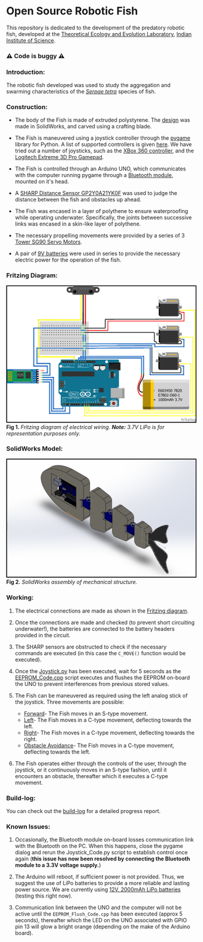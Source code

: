 # Open Source Robotic Fish

This repository is dedicated to the development of the predatory robotic fish, developed at the [Theoretical Ecology and Evolution Laboratory](https://teelabiisc.wordpress.com/ "TEE-Lab, IISc"), [Indian Institute of Science](https://www.iisc.ac.in "Indian Institute of Science, Bengaluru").

### :warning: Code is buggy :warning:

### Introduction:
The robotic fish developed was used to study the aggregation and swarming characteristics of the <em><a title="Serpae tetra" href="https://en.wikipedia.org/wiki/Serpae_tetra" target="_blank">Serpae tetra</a></em> species of fish.

### Construction:
 - The body of the Fish is made of extruded polystyrene. The [design](https://github.com/SarthakJShetty/fish/tree/master/Design_Files/Mechanical_Design/Fish_Design/ "Mechanical Designs") was made in SolidWorks, and carved using a crafting blade.

 - The Fish is maneuvered using a joystick controller through the [pygame](Pygame.org "pygame") library for Python. A list of supported controllers is given [here](https://www.pygame.org/docs/ref/joystick.html "pygame"). We have tried out a number of joysticks, such as the [XBox 360 controller](https://www.amazon.com/Xbox-360-Wireless-Controller-Packaging-Black/dp/B073WJCQGT/ref=sr_1_4?ie=UTF8&qid=1530160595&sr=8-4&keywords=xbox+360+controller "XBox 360 controller"), and the [Logitech Extreme 3D Pro Gamepad](https://www.amazon.com/Extreme-3D-Pro-Joystick-Windows/dp/B00009OY9U/ref=sr_1_1?s=videogames&ie=UTF8&qid=1530160648&sr=1-1&keywords=logitech+extreme+pro "Logitech Extreme 3D Pro").

 - The Fish is controlled through an Arduino UNO, which communicates with the computer running pygame through a [Bluetooth module](https://www.amazon.com/HiLetgo%C2%AE-Wireless-Bluetooth-Transceiver-Arduino/dp/B071YJG8DR/ref=sr_1_1_sspa?ie=UTF8&qid=1530698951&sr=8-1-spons&keywords=hc05&psc=1 "HC-05 Bluetooth Module"), mounted on it's head.

 - A [SHARP Distance Sensor GP2Y0A21YK0F](https://www.pololu.com/category/79/sharp-distance-sensors "Sharp Distance Sensor") was used to judge the distance between the fish and obstacles up ahead.

 - The Fish was encased in a layer of polythene to ensure waterproofing while operating underwater. Specifically, the joints between successive links was encased in a skin-like layer of polythene.

 - The necessary propelling movements were provided by a series of 3 [Tower SG90 Servo Motors](https://servodatabase.com/servo/towerpro/sg90 "Tower S690 Servo Motors").

 - A pair of [9V batteries](https://www.amazon.com/AmazonBasics-Everyday-Alkaline-Batteries-8-Pack/dp/B00MH4QM1S "9V Batteries") were used in series to provide the necessary electric power for the operation of the fish.

### Fritzing Diagram:
<img style="border: 2px solid black" src="https://raw.githubusercontent.com/SarthakJShetty/Fish/master/Design_Files/Electrical_Design/Circuit_Design/Fish_Circuitry.png" alt="Fritzing Diagram">
<figcaption><strong>Fig 1.</strong><em> Fritzing diagram of electrical wiring.</em>
<em><strong>Note:</strong> 3.7V LiPo is for representation purposes only.</em></figcaption>

### SolidWorks Model:
<img style="border:2px solid black;" src="https://raw.githubusercontent.com/SarthakJShetty/Fish/master/Design_Files/Mechanical_Design/Fish_Design/Fish_Assembly.png" alt="SolidWorks Model">
<figcaption><strong>Fig 2.</strong><em> SolidWorks assembly of mechanical structure.</em></figcaption>


### Working:
 1. The electrical connections are made as shown in the <a title="Fritzing Diagram" href="https://github.com/SarthakJShetty/Fish/master/Design_Files/Electrical_Design/Circuit_Design/Fish_Circuitry.png" alt="Fritzing Diagram">Fritzing diagram</a>.

 2. Once the connections are made and checked (to prevent short circuiting underwater!), the batteries are connected to the battery headers provided in the circuit.

 3. The SHARP sensors are obstructed to check if the necessary commands are executed (in this case the ```C_MOVE()``` function would be executed).

 4. Once the [Joystick.py](https://github.com/SarthakJShetty/fish/tree/master/Code/Joystick_Code/Joystick_Code.py) has been executed, wait for 5 seconds as the [EEPROM_Code.cpp](https://github.com/SarthakJShetty/Fish/tree/master/Code/CPP_Code/EEPROM_Flush_Code.cpp) script executes and flushes the EEPROM on-board the UNO to prevent interferences from previous stored values.

 5. The Fish can be maneuvered as required using the left analog stick of the joystick. Three movements are possible:
	- [Forward](https://github.com/SarthakJShetty/Fish/tree/master/Code/CPP_Code/Stable_Movement_Code.cpp)- The Fish moves in an S-type movement.
	- [Left](https://github.com/SarthakJShetty/Fish/tree/master/Code/CPP_Code/Stable_Movement_Code.cpp)- The Fish moves in a C-type movement, deflecting towards the left.
	- [Right](https://github.com/SarthakJShetty/Fish/tree/master/Code/CPP_Code/Stable_Movement_Code.cpp)- The Fish moves in a C-type movement, deflecting towards the right.
	- [Obstacle Avoidance](https://github.com/SarthakJShetty/Fish/tree/master/Code/CPP_Code/Stable_Movement_Code.cpp)- The Fish moves in a C-type movement, deflecting towards the left. 

 6. The Fish operates either through the controls of the user, through the joystick, or it continuously moves in an S-type fashion, until it encounters an obstacle, thereafter which it executes a C-type movement.

### Build-log:
You can check out the <a title="Build-log" href="https://github.com/SarthakJShetty/Fish/tree/master/build-log.md">build-log</a> for a detailed progress report.

### Known Issues:

 1. Occasionally, the Bluetooth module on-board losses communication link with the Bluetooth on the PC. When this happens, close the pygame dialog and rerun the Joystick_Code.py script to establish control once again (<strong>this issue has now been resolved by connecting the Bluetooth module to a 3.3V voltage supply.</strong>)

 2. The Arduino will reboot, if sufficient power is not provided. Thus, we suggest the use of LiPo batteries to provide a more reliable and lasting power source. We are currently using <a title="12V LiPo battery" href="" target="_blank">12V, 2000mAh LiPo batteries</a> (testing this right now).

 3. Communication link between the UNO and the computer will not be active until the `EEPROM_Flush_Code.cpp` has been executed (approx 5 seconds), thereafter which the LED on the UNO associated with GPIO pin 13 will glow a bright orange (depending on the make of the Arduino board).
